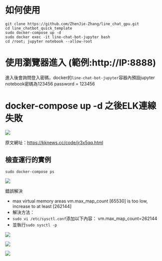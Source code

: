 # 如何使用
```
git clone https://github.com/ZhenJie-Zhang/line_chat_gpu.git
cd line_chatbot_quick_template
sudo docker-compose up -d
sudo docker exec -it line-chat-bot-jupyter bash
cd /root; jupyter notebook --allow-root
```
# 使用瀏覽器進入 (範例:http://IP:8888)
進入後會詢問登入密碼，docker的`line-chat-bot-jupyter`容器內預設jupyter notebook密碼為123456
password = 123456


# docker-compose up -d 之後ELK連線失敗
![](https://paper-attachments.dropbox.com/s_05E5F1F8781875F732E4AE85C8772E32CCD2F20F18A6433A64FB355FDEA18D5C_1571725950883_image.png)


原文網址：https://kknews.cc/code/jr3x5qq.html
## 檢查運行的實例

    sudo docker-compose ps
![](https://paper-attachments.dropbox.com/s_05E5F1F8781875F732E4AE85C8772E32CCD2F20F18A6433A64FB355FDEA18D5C_1571725824444_image.png)


錯誤解決

- max virtual memory areas vm.max_map_count [65530] is too low, increase to at least [262144]
- 解決方法：
- `sudo vi /etc/sysctl.conf`添加以下內容：
    vm.max_map_count=262144
- 並執行`sudo sysctl -p`

![](https://paper-attachments.dropbox.com/s_05E5F1F8781875F732E4AE85C8772E32CCD2F20F18A6433A64FB355FDEA18D5C_1571747823962_image.png)

![](https://paper-attachments.dropbox.com/s_05E5F1F8781875F732E4AE85C8772E32CCD2F20F18A6433A64FB355FDEA18D5C_1571726115355_image.png)

![](https://paper-attachments.dropbox.com/s_05E5F1F8781875F732E4AE85C8772E32CCD2F20F18A6433A64FB355FDEA18D5C_1571726204327_image.png)

